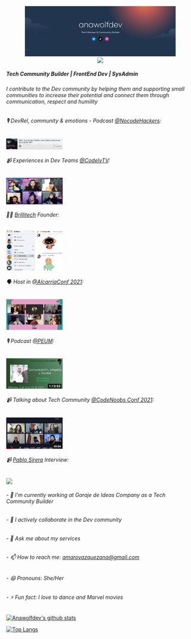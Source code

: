 <div align="center">
  <img src="/anawolfdev.jpg" align="center" width="80%" />
</div>

<div align="center">
  <img src="https://rishavanand.github.io/static/images/greetings.gif" align="center" width="40%" />
</div>

##### Tech Community Builder | FrontEnd Dev | SysAdmin
###### I contribute to the Dev community by helping them and supporting small communities to increase their potential and connect them through communication, respect and humility

###### 🎙️ DevRel, community & emotions - Podcast [@NocodeHackers](https://www.nocodehackers.es/):

<div align="left">
  <a href="https://anchor.fm/nocodehackers/episodes/28---Ana-Amaro---Devreel--comunidad-y-emociones-en-el-sector-Tech-e1cod3g" target="blank">
    <img src="/Devrel.png" align="center" width="30%" />
  </a>
</div>

###### 📹 Experiences in Dev Teams [@CodelyTV](https://codely.com/):

<div align="left">
  <a href="https://youtu.be/nsc91smj9wQ" target="blank">
    <img src="/Devteams.png" align="center" width="30%" />
  </a>
</div>

###### 🏳️‍🌈 [Brillitech](https://twitter.com/brillitech) Founder:

<div align="left">
    <img src="/Brillitech.png" align="center" width="30%" />
</div>

###### 🗣 Host in [@AlcarriaConf 2021](https://www.alcarriaconf.com/):

<div align="left">
    <img src="/Alcarriaconf.png" align="center" width="30%" />
</div>

###### 🎙️ Podcast [@PEUM](https://www.ivoox.com/episodio-83-comunicacion-empatia-devrel-audios-mp3_rf_71267519_1.html):

<div align="left">
  <a href="https://youtu.be/7fZGkV876SU" target="blank">
    <img src="/peum.png" align="center" width="30%" />
  </a>
</div>

###### 📹 Talking about Tech Community [@CodeNoobs Conf 2021](https://codenoobsconf.com/):

<div align="left">
  <a href="https://youtu.be/2Oe0RGUbKfg" target="blank">
    <img src="/codenoobs.png" align="center" width="30%" />
  </a>
</div>

###### 📹 [Pablo Sirera](https://pablosirera.com/) Interview:

<div align="left">
  <a href="https://youtu.be/nHiXSuxHqpI" target="blank">
    <img src="/entrevistapablo.png" align="center" width="30%" />
  </a>
</div>

###### - 🔭 I'm currently working at Garaje de Ideas Company as a Tech Community Builder
###### - 👯 I actively collaborate in the Dev community
###### - 💬 Ask me about my services
###### - 📫 How to reach me: amarovazquezana@gmail.com
###### - 😄 Pronouns: She/Her
###### - ⚡ Fun fact: I love to dance and Marvel movies

[![Anawolfdev's github stats](https://github-readme-stats.vercel.app/api?username=anawolfdev&show_icons=true&theme=vue)](https://github.com/anawolfdev/github-readme-stats)

[![Top Langs](https://github-readme-stats.vercel.app/api/top-langs/?username=anawolfdev&layout=compact&theme=vue)](https://github.com/anawolfdev/github-readme-stats)
